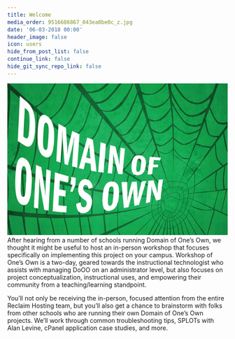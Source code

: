 ```yaml
---
title: Welcome
media_order: 9516686867_043ea0be0c_z.jpg
date: '06-03-2018 00:00'
header_image: false
icon: users
hide_from_post_list: false
continue_link: false
hide_git_sync_repo_link: false
---
```


![](9516686867_043ea0be0c_z.jpg)After hearing from a number of schools running Domain of One’s Own, we thought it might be useful to host an in-person workshop that focuses specifically on implementing this project on your campus. Workshop of One’s Own is a two-day, geared towards the instructional technologist who assists with managing DoOO on an administrator level, but also focuses on project conceptualization, instructional uses, and empowering their community from a teaching/learning standpoint. 

You’ll not only be receiving the in-person, focused attention from the entire Reclaim Hosting team, but you’ll also get a chance to brainstorm with folks from other schools who are running their own Domain of One’s Own projects. We’ll work through common troubleshooting tips, SPLOTs with Alan Levine, cPanel application case studies, and more.
